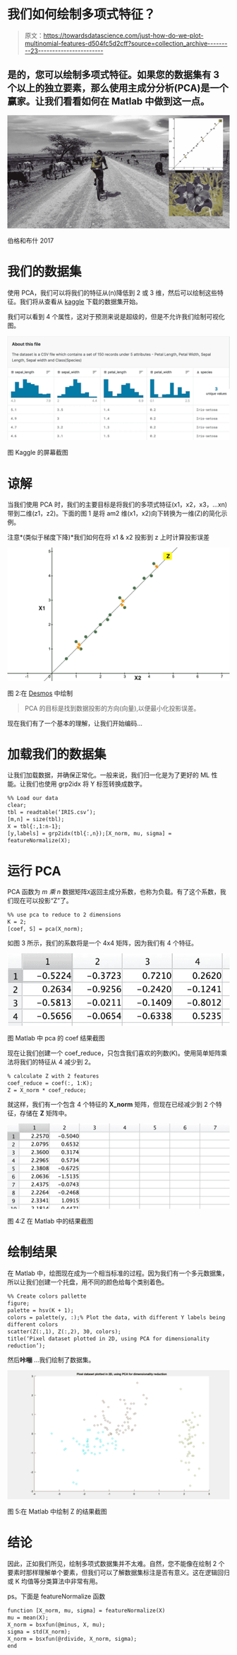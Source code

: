 # 我们如何绘制多项式特征？

> 原文：<https://towardsdatascience.com/just-how-do-we-plot-multinomial-features-d504fc5d2cff?source=collection_archive---------23----------------------->

## 是的，您可以绘制多项式特征。如果您的数据集有 3 个以上的独立要素，那么使用主成分分析(PCA)是一个赢家。让我们看看如何在 Matlab 中做到这一点。

![](img/0554853f775221542a5e259b2b9fb407.png)

伯格和布什 2017

# 我们的数据集

使用 PCA，我们可以将我们的特征从(n)降低到 2 或 3 维，然后可以绘制这些特征。我们将从查看从 [kaggle](https://www.kaggle.com/arshid/iris-flower-dataset) 下载的数据集开始。

我们可以看到 4 个属性，这对于预测来说是超级的，但是不允许我们绘制可视化图。

![](img/86a147555e5858c7d3e7382ab5c2322b.png)

图 Kaggle 的屏幕截图

# 谅解

当我们使用 PCA 时，我们的主要目标是将我们的多项式特征(x1，x2，x3，…xn)带到二维(z1，z2)。下面的图 1 是将 am2 维(x1，x2)向下转换为一维(Z)的简化示例。

注意*(类似于梯度下降)*我们如何在将 x1 & x2 投影到 z 上时计算投影误差

![](img/f066030845f175062fa9cd0e3e8cc5f6.png)

图 2:在 [Desmos](https://www.desmos.com/calculator) 中绘制

> PCA 的目标是找到数据投影的方向(向量),以便最小化投影误差。

现在我们有了一个基本的理解，让我们开始编码…

# 加载我们的数据集

让我们加载数据，并确保正常化。一般来说，我们归一化是为了更好的 ML 性能。让我们也使用 grp2idx 将 Y 标签转换成数字。

```
%% Load our data
clear;
tbl = readtable(‘IRIS.csv’);
[m,n] = size(tbl);
X = tbl{:,1:n-1};
[y,labels] = grp2idx(tbl{:,n});[X_norm, mu, sigma] = featureNormalize(X);
```

# 运行 PCA

PCA 函数为 *m 乘 n* 数据矩阵`X`返回主成分系数，也称为负载。有了这个系数，我们现在可以投影“Z”了。

```
%% use pca to reduce to 2 dimensions
K = 2;
[coef, S] = pca(X_norm);
```

如图 3 所示，我们的系数将是一个 4x4 矩阵，因为我们有 4 个特征。

![](img/a6134f737dbe795ad3774307f6d4a18d.png)

图 Matlab 中 pca 的 coef 结果截图

现在让我们创建一个 coef_reduce，只包含我们喜欢的列数(K)。使用简单矩阵乘法将我们的特征从 4 减少到 2。

```
% calculate Z with 2 features
coef_reduce = coef(:, 1:K);
Z = X_norm * coef_reduce;
```

就这样，我们有一个包含 4 个特征的 **X_norm** 矩阵，但现在已经减少到 2 个特征，存储在 **Z** 矩阵中。

![](img/f1fca9044eb22b69acfb74096f6da190.png)

图 4:Z 在 Matlab 中的结果截图

# 绘制结果

在 Matlab 中，绘图现在成为一个相当标准的过程。因为我们有一个多元数据集，所以让我们创建一个托盘，用不同的颜色给每个类别着色。

```
%% Create colors pallette
figure;
palette = hsv(K + 1);
colors = palette(y, :);% Plot the data, with different Y labels being different colors
scatter(Z(:,1), Z(:,2), 30, colors);
title(‘Pixel dataset plotted in 2D, using PCA for dimensionality reduction’);
```

然后**咔嘣** …我们绘制了数据集。

![](img/f5615ea089c0f147931468b644546d9f.png)

图 5:在 Matlab 中绘制 Z 的结果截图

# 结论

因此，正如我们所见，绘制多项式数据集并不太难。自然，您不能像在绘制 2 个要素时那样理解单个要素，但我们可以了解数据集标注是否有意义。这在逻辑回归或 K 均值等分类算法中非常有用。

ps。下面是 featureNormalize 函数

```
function [X_norm, mu, sigma] = featureNormalize(X)
mu = mean(X);
X_norm = bsxfun(@minus, X, mu);
sigma = std(X_norm);
X_norm = bsxfun(@rdivide, X_norm, sigma);
end
```